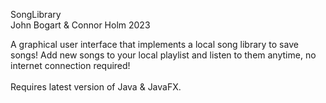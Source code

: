 SongLibrary <br/>
John Bogart & Connor Holm 2023<br/>

A graphical user interface that implements a local song library to save songs! Add new songs to your local playlist and listen to them anytime, no internet connection required! <br/>
<br/>
Requires latest version of Java & JavaFX.
